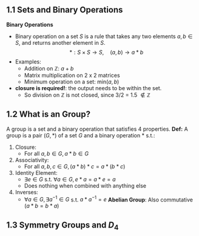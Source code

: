 ## 1.1 Sets and Binary Operations
**Binary Operations**
- Binary operation on a set $S$ is a rule that takes any two elements $a, b \in S$, and returns another element in $S$.
$$* : S \times S \rightarrow S, \hspace{1em} (a,b) \rightarrow a * b$$
- Examples:
	- Addition on $\mathbb{Z}$: $a + b$
	- Matrix multiplication on 2 x 2 matrices
	- Minimum operation on a set: $\text{min}(a,b)$
- **closure is required!**: the output needs to be within the set.
	- So division on $\mathbb{Z}$ is not closed, since 3/2 = 1.5 $\not \in \mathbb{Z}$
## 1.2 What is an Group?
A group is a set and a binary operation that satisfies 4 properties. 
**Def:** A group is a pair $(G, *)$ of a set $G$ and a binary operation $*$ s.t.:
1. Closure:
	- For all $a,b \in G, a * b \in G$
2. Associativity:
	- For all $a,b,c \in G, (a*b)*c = a*(b*c)$
3. Identity Element:
	- $\exists e \in G$ s.t. $\forall a \in G, e*a = a*e = a$
	- Does nothing when combined with anything else
4. Inverses:
	- $\forall a \in G, \exists a^{-1} \in G$ s.t. $a*a^{-1} = e$
**Abelian Group**: Also commutative ($a*b = b*a$)
## 1.3 Symmetry Groups and $D_4$
